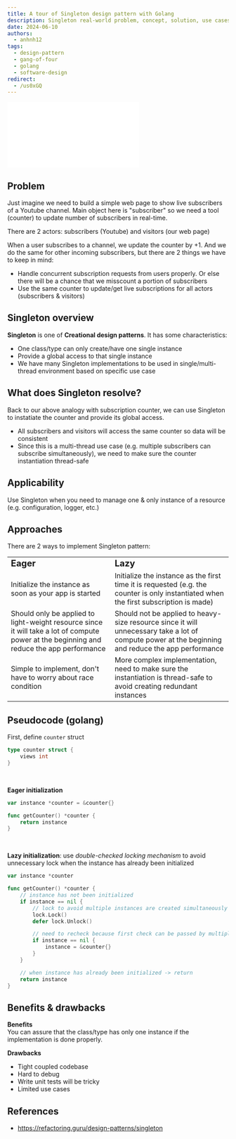 ```yaml
---
title: A tour of Singleton design pattern with Golang
description: Singleton real-world problem, concept, solution, use cases, implementations, pros & cons, references
date: 2024-06-10
authors:
  - anhnh12
tags:
  - design-pattern
  - gang-of-four
  - golang
  - software-design
redirect:
  - /us0xGQ
---
```


![](assets/singleton-design-pattern.pdf)

## Problem

Just imagine we need to build a simple web page to show live subscribers of a Youtube channel. Main object here is "subscriber" so we need a tool (counter) to update number of subscribers in real-time.

There are 2 actors: subscribers (Youtube) and visitors (our web page)

When a user subscribes to a channel, we update the counter by +1. And we do the same for other incoming subscribers, but there are 2 things we have to keep in mind:

- Handle concurrent subscription requests from users properly. Or else there will be a chance that we misscount a portion of subscribers
- Use the same counter to update/get live subscriptions for all actors (subscribers & visitors)

## Singleton overview

**Singleton** is one of **Creational design patterns**. It has some characteristics:

- One class/type can only create/have one single instance
- Provide a global access to that single instance
- We have many Singleton implementations to be used in single/multi-thread environment based on specific use case

## What does Singleton resolve?

Back to our above analogy with subscription counter, we can use Singleton to instatiate the counter and provide its global access.

- All subscribers and visitors will access the same counter so data will be consistent
- Since this is a multi-thread use case (e.g. multiple subscribers can subscribe simultaneously), we need to make sure the counter instantiation thread-safe

## Applicability

Use Singleton when you need to manage one & only instance of a resource (e.g. configuration, logger, etc.)

## Approaches

There are 2 ways to implement Singleton pattern:

<table border="0">
	<tr>
    <td><b style="font-size:20px">Eager</b></td>
    <td><b style="font-size:20px">Lazy</b></td>
	</tr>
	<tr>
		<td>Initialize the instance as soon as your app is started</td>
		<td>Initialize the instance as the first time it is requested (e.g. the counter is only instantiated when the first subscription is made)</td>
	</tr>
	<tr>
		<td>Should only be applied to light-weight resource since it will take a lot of compute power at the beginning and reduce the app performance</td>
		<td>Should not be applied to heavy-size resource since it will unnecessary take a lot of compute power at the beginning and reduce the app performance</td>
 	</tr>
 	<tr>
 		<td>Simple to implement, don't have to worry about race condition</td>
		<td>More complex implementation, need to make sure the instantiation is thread-safe to avoid creating redundant instances</td>
 	</tr>
</table>

## Pseudocode (golang)

First, define `counter` struct

```go
type counter struct {
	views int
}
```

<br/>

**Eager initialization**

```go
var instance *counter = &counter{}

func getCounter() *counter {
	return instance
}
```

<br/>

**Lazy initialization**: use _double-checked locking mechanism_ to avoid unnecessary lock when the instance has already been initialized

```go
var instance *counter

func getCounter() *counter {
	// instance has not been initialized
	if instance == nil {
		// lock to avoid multiple instances are created simultaneously by multi threads
		lock.Lock()
		defer lock.Unlock()

		// need to recheck because first check can be passed by multiple gorountines
		if instance == nil {
			instance = &counter{}
		}
	}

	// when instance has already been initialized -> return
	return instance
}
```

## Benefits & drawbacks

**Benefits**<br/>
You can assure that the class/type has only one instance if the implementation is done properly.

**Drawbacks**<br/>

- Tight coupled codebase<br/>
- Hard to debug<br/>
- Write unit tests will be tricky<br/>
- Limited use cases<br/>

## References

- https://refactoring.guru/design-patterns/singleton
